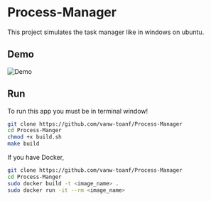# Process-Manager
This project simulates the task manager like in windows on ubuntu.

## Demo
![Demo](test/demo.gif)

## Run
To run this app you must be in terminal window!

```bash
git clone https://github.com/vanw-toanf/Process-Manager
cd Process-Manger
chmod +x build.sh
make build
```

If you have Docker, 
```bash
git clone https://github.com/vanw-toanf/Process-Manager
cd Process-Manger
sudo docker build -t <image_name> .
sudo docker run -it --rm <image_name>
```